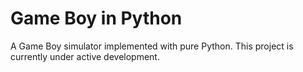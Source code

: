 # Game Boy in Python

A Game Boy simulator implemented with pure Python. This project is currently under active development.